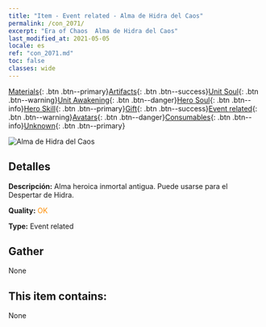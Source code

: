 ```yaml
---
title: "Item - Event related - Alma de Hidra del Caos"
permalink: /con_2071/
excerpt: "Era of Chaos  Alma de Hidra del Caos"
last_modified_at: 2021-05-05
locale: es
ref: "con_2071.md"
toc: false
classes: wide
---
```

 [Materials](/ItemsES/){: .btn .btn--primary}[Artifacts](/ItemsES/Artifacts/){: .btn .btn--success}[Unit Soul](/ItemsES/UnitSoul/){: .btn .btn--warning}[Unit Awakening](/ItemsES/UnitAwakening/){: .btn .btn--danger}[Hero Soul](/ItemsES/HeroSoul/){: .btn .btn--info}[Hero Skill](/ItemsES/HeroSkill/){: .btn .btn--primary}[Gift](/ItemsES/Gift/){: .btn .btn--success}[Event related](/ItemsES/Events/){: .btn .btn--warning}[Avatars](/ItemsES/Avatars/){: .btn .btn--danger}[Consumables](/ItemsES/Consumables/){: .btn .btn--info}[Unknown](/ItemsES/Unknown/){: .btn .btn--primary}

 ![Alma de Hidra del Caos](/images/t/juexing_807.jpg)

## Detalles
 **Descripción:** Alma heroica inmortal antigua. Puede usarse para el Despertar de Hidra.

 **Quality:** <span style="color: #FF8C00">OK</span>

 **Type:** Event related

## Gather

  None

## This item contains:

  None

